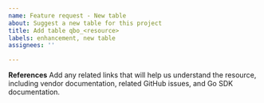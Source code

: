 ```yaml
---
name: Feature request - New table
about: Suggest a new table for this project
title: Add table qbo_<resource>
labels: enhancement, new table
assignees: ''

---
```


**References**
Add any related links that will help us understand the resource, including vendor documentation, related GitHub issues, and Go SDK documentation.